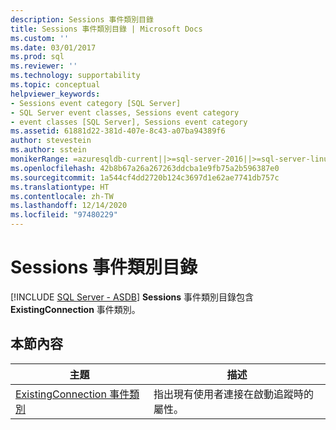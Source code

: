 ```yaml
---
description: Sessions 事件類別目錄
title: Sessions 事件類別目錄 | Microsoft Docs
ms.custom: ''
ms.date: 03/01/2017
ms.prod: sql
ms.reviewer: ''
ms.technology: supportability
ms.topic: conceptual
helpviewer_keywords:
- Sessions event category [SQL Server]
- SQL Server event classes, Sessions event category
- event classes [SQL Server], Sessions event category
ms.assetid: 61881d22-381d-407e-8c43-a07ba94389f6
author: stevestein
ms.author: sstein
monikerRange: =azuresqldb-current||>=sql-server-2016||>=sql-server-linux-2017||=azuresqldb-mi-current
ms.openlocfilehash: 42b8b67a26a267263ddcba1e9fb75a2b596387e0
ms.sourcegitcommit: 1a544cf4dd2720b124c3697d1e62ae7741db757c
ms.translationtype: HT
ms.contentlocale: zh-TW
ms.lasthandoff: 12/14/2020
ms.locfileid: "97480229"
---
```

# <a name="sessions-event-category"></a>Sessions 事件類別目錄
[!INCLUDE [SQL Server - ASDB](../../includes/applies-to-version/sql-asdb.md)]
  **Sessions** 事件類別目錄包含 **ExistingConnection** 事件類別。  
  
## <a name="in-this-section"></a>本節內容  
  
|主題|描述|  
|-----------|-----------------|  
|[ExistingConnection 事件類別](../../relational-databases/event-classes/existingconnection-event-class.md)|指出現有使用者連接在啟動追蹤時的屬性。|  
  
  
